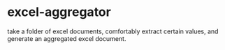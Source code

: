# excel-aggregator

take a folder of excel documents, comfortably extract certain values, and generate an aggregated excel document.

